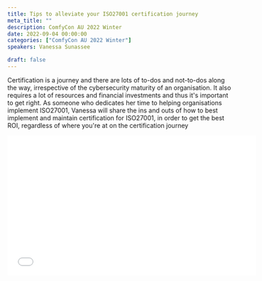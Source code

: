 ```yaml
---
title: Tips to alleviate your ISO27001 certification journey
meta_title: ""
description: ComfyCon AU 2022 Winter
date: 2022-09-04 00:00:00
categories: ["ComfyCon AU 2022 Winter"]
speakers: Vanessa Sunassee

draft: false
---
```

Certification is a journey and there are lots of to-dos and not-to-dos along the way, irrespective of the cybersecurity maturity of an organisation. It also requires a lot of resources and financial investments and thus it's important to get right. As someone who dedicates her time to helping organisations implement ISO27001, Vanessa will share the ins and outs of how to best implement and maintain certification for ISO27001, in order to get the best ROI, regardless of where you're at on the certification journey

<iframe width="560" height="315" src="None" title="YouTube video player" frameborder="0" allow="accelerometer; autoplay; clipboard-write; encrypted-media; gyroscope; picture-in-picture; web-share" allowfullscreen></iframe>
